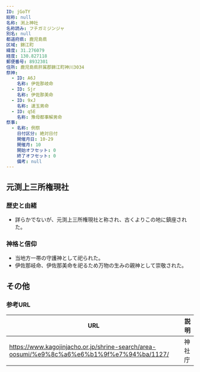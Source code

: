 ```yaml
---
ID: jGoTY
総称: null
名称: 渕上神社
名称読み: フチガミジンジャ
別名: null
都道府県: 鹿児島県
区域: 錦江町
緯度: 31.276079
経度: 130.827118
郵便番号: 8932301
住所: 鹿児島県肝属郡錦江町神川3034
祭神:
  - ID: A6J
    名称: 伊佐那岐命
  - ID: Sjr
    名称: 伊佐那美命
  - ID: 9xJ
    名称: 速玉男命
  - ID: q5E
    名称: 豫母都事解男命
祭事:
  - 名称: 例祭
    日付区分: 絶対日付
    開催月日: 10-29
    開催月: 10
    開始オフセット: 0
    終了オフセット: 0
    備考: null
---
```


## 元渕上三所権現社

### 歴史と由緒

- 詳らかでないが、元渕上三所権現社と称され、古くよりこの地に鎮座された。

### 神格と信仰

- 当地方一帯の守護神として祀られた。
- 伊佐那岐命、伊佐那美命を祀るため万物の生みの親神として崇敬された。

## その他

### 参考URL

| URL                                                                                        | 説明   |
| ------------------------------------------------------------------------------------------ | ------ |
| https://www.kagojinjacho.or.jp/shrine-search/area-oosumi/%e9%8c%a6%e6%b1%9f%e7%94%ba/1127/ | 神社庁 |
